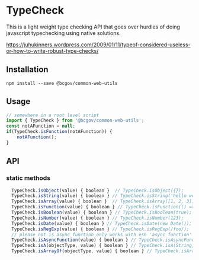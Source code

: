 # TypeCheck

This is a light weight type checking API that goes over hurdles of doing javascript typechecking using native solutions.

https://juhukinners.wordpress.com/2009/01/11/typeof-considered-useless-or-how-to-write-robust-type-checks/
## Installation

```npm install --save @bcgov/common-web-utils```

## Usage


```javascript
// somewhere in a root level script
import { TypeCheck } from '@bcgov/common-web-utils';
const notAFunction = null;
if(TypeCheck.isFunction(notAFunction)) {
    notAFunction();
}
```  
## API

### static methods
```javascript
  TypeCheck.isObject(value) { boolean }  // TypeCheck.isObject({});
  TypeCheck.isString(value) { boolean } // TypeCheck.isString('hello world');
  TypeCheck.isArray(value) { boolean }  // TypeCheck.isArray([1, 2, 3]);
  TypeCheck.isFunction(value) { boolean } // TypeCheck.isFunction(() => null);
  TypeCheck.isBoolean(value) { boolean } // TypeCheck.isBoolean(true);
  TypeCheck.isNumber(value) { boolean } // TypeCheck.isNumber(123);
  TypeCheck.isDate(value) { boolean } // TypeCheck.isDate(new Date());
  TypeCheck.isRegExp(value) { boolean } // TypeCheck.isRegExp(/foo/);
  // please not is async function only works with es6 'async function' syntax
  TypeCheck.isAsyncFunction(value) { boolean } // TypeCheck.isAsyncFunction(async () => null);
  TypeCheck.isA(objectType, value) { boolean } // TypeCheck.isA(String, 'hello world');
  TypeCheck.isArrayOf(objectType, value) { boolean } // TypeCheck.isArrayOf(String, ['hello', 'world']);
```

